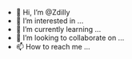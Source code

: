 - 👋 Hi, I’m @Zdilly
- 👀 I’m interested in ...
- 🌱 I’m currently learning ...
- 💞️ I’m looking to collaborate on ...
- 📫 How to reach me ...

<!---
Zdilly/Zdilly is a ✨ special ✨ repository because its `README.md` (this file) appears on your GitHub profile.
You can click the Preview link to take a look at your changes.
--->
